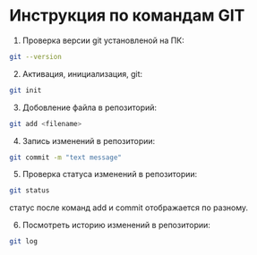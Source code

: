 # Инструкция по командам GIT

1. Проверка версии git установленой на ПК:
```sh
git --version
```

2. Активация, инициализация, git:
```sh
git init
```

3. Добовление файла в репозиторий:
```sh
git add <filename>
```

4. Запись изменений в репозитории:
```sh
git commit -m "text message"
```

5. Проверка статуса изменений в репозитории:
```sh
git status
```
статус после команд add и commit  отображается по разному.

6. Посмотреть историю изменений в репозитории:
```sh
git log
```